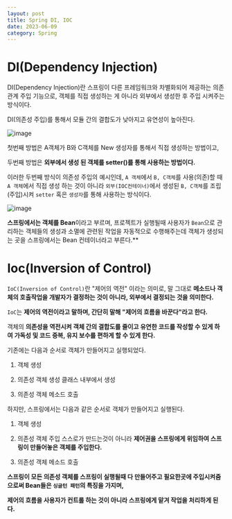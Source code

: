 ```yaml
---
layout: post
title: Spring DI, IOC
date: 2023-06-09
category: Spring
---
```



DI(Dependency Injection)
=================

DI(Dependency Injection)란 스프링이 다른 프레임워크와 차별화되어 제공하는 의존 관계 주입 기능으로,
객체를 직접 생성하는 게 아니라 외부에서 생성한 후 주입 시켜주는 방식이다.

DI(의존성 주입)를 통해서 모듈 간의 결합도가 낮아지고 유연성이 높아진다.


![image](https://github.com/eosl1009/eosl1009.github.io/assets/49154210/38c70cff-2fa5-4e93-908f-53bc730abc19)


첫번째 방법은 A객체가 B와 C객체를 New 생성자를 통해서 직접 생성하는 방법이고,

두번째 방법은 **외부에서 생성 된 객체를 setter()를 통해 사용하는 방법이다.**

이러한 두번째 방식이 의존성 주입의 예시인데,
`A 객체`에서 `B, C객체`를 사용(의존)할 때 `A 객체`에서 직접 생성 하는 것이 아니라 `외부(IOC컨테이너)`에서 생성된 `B, C객체`를 조립(주입)시켜 `setter` 혹은 `생성자`를 통해 사용하는 방식이다.


![image](https://github.com/eosl1009/eosl1009.github.io/assets/49154210/351c9eda-41b0-43ad-8d51-6b1c839abc1d)


**스프링에서는 객체를 Bean**이라고 부르며, 프로젝트가 실행될때 사용자가 `Bean`으로 관리하는 객체들의 생성과 소멸에 관련된 작업을 자동적으로 수행해주는데 객체가 생성되는 곳을 스프링에서는 Bean 컨테이너라고 부른다.**


Ioc(Inversion of Control)
====================


`IoC(Inversion of Control)`란 "제어의 역전" 이라는 의미로, 말 그대로 **메소드나 객체의 호출작업을 개발자가 결정하는 것이 아니라, 외부에서 결정되는 것을 의미한다.**

`IoC`는 **제어의 역전이라고 말하며, 간단히 말해 "제어의 흐름을 바꾼다"라고 한다.**

객체의 **의존성을 역전시켜 객체 간의 결합도를 줄이고 유연한 코드를 작성할 수 있게 하여 가독성 및 코드 중복, 유지 보수를 편하게 할 수 있게 한다.**

기존에는 다음과 순서로 객체가 만들어지고 실행되었다.

1. 객체 생성

2. 의존성 객체 생성
클래스 내부에서 생성

3. 의존성 객체 메소드 호출

하지만, 스프링에서는 다음과 같은 순서로 객체가 만들어지고 실행된다.

1. 객체 생성

2. 의존성 객체 주입
스스로가 만드는것이 아니라 **제어권을 스프링에게 위임하여 스프링이 만들어놓은 객체를 주입한다.**

3. 의존성 객체 메소드 호출

**스프링이 모든 의존성 객체를 스프링이 실행될때 다 만들어주고 필요한곳에 주입시켜줌으로써 Bean들은 `싱글턴 패턴`의 특징을 가지며,**

**제어의 흐름을 사용자가 컨트롤 하는 것이 아니라 스프링에게 맡겨 작업을 처리하게 된다.**
